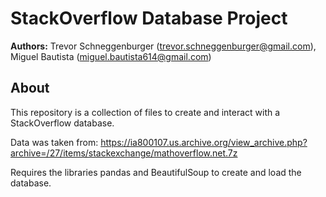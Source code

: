 # StackOverflow Database Project

**Authors:** Trevor Schneggenburger (trevor.schneggenburger@gmail.com), Miguel Bautista (miguel.bautista614@gmail.com)

## About

This repository is a collection of files to create and interact with a StackOverflow database. 

Data was taken from: https://ia800107.us.archive.org/view_archive.php?archive=/27/items/stackexchange/mathoverflow.net.7z

Requires the libraries pandas and BeautifulSoup to create and load the database.

